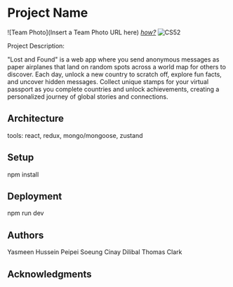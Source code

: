 # Project Name

![Team Photo](Insert a Team Photo URL here)
[*how?*](https://help.github.com/articles/about-readmes/#relative-links-and-image-paths-in-readme-files)
![CS52](https://hackmd.io/_uploads/rJiE7PIcye.jpg)

Project Description:

"Lost and Found" is a web app where you send anonymous messages as paper airplanes that land on random spots across a world map for others to discover. Each day, unlock a new country to scratch off, explore fun facts, and uncover hidden messages. Collect unique stamps for your virtual passport as you complete countries and unlock achievements, creating a personalized journey of global stories and connections.


## Architecture

tools: react, redux, mongo/mongoose, zustand

## Setup

npm install 

## Deployment

npm run dev

## Authors

Yasmeen Hussein
Peipei Soeung
Cinay Dilibal
Thomas Clark

## Acknowledgments

